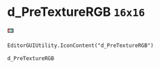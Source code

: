 # d_PreTextureRGB `16x16`
<img src="/img/d_PreTextureRGB.png" width=16 height=16>

``` CSharp
EditorGUIUtility.IconContent("d_PreTextureRGB")
```
```
d_PreTextureRGB
```
